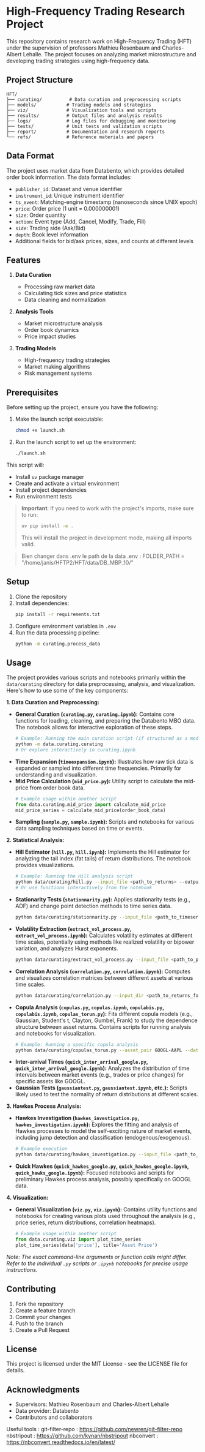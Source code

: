 # High-Frequency Trading Research Project

This repository contains research work on High-Frequency Trading (HFT) under the supervision of professors Mathieu Rosenbaum and Charles-Albert Lehalle. The project focuses on analyzing market microstructure and developing trading strategies using high-frequency data.

## Project Structure

```
HFT/
├── curating/          # Data curation and preprocessing scripts
├── models/           # Trading models and strategies
├── viz/              # Visualization tools and scripts
├── results/          # Output files and analysis results
├── logs/             # Log files for debugging and monitoring
├── tests/            # Unit tests and validation scripts
├── report/           # Documentation and research reports
└── refs/             # Reference materials and papers
```

## Data Format

The project uses market data from Databento, which provides detailed order book information. The data format includes:

- `publisher_id`: Dataset and venue identifier
- `instrument_id`: Unique instrument identifier
- `ts_event`: Matching-engine timestamp (nanoseconds since UNIX epoch)
- `price`: Order price (1 unit = 0.000000001)
- `size`: Order quantity
- `action`: Event type (Add, Cancel, Modify, Trade, Fill)
- `side`: Trading side (Ask/Bid)
- `depth`: Book level information
- Additional fields for bid/ask prices, sizes, and counts at different levels

## Features

1. **Data Curation**
   - Processing raw market data
   - Calculating tick sizes and price statistics
   - Data cleaning and normalization

2. **Analysis Tools**
   - Market microstructure analysis
   - Order book dynamics
   - Price impact studies

3. **Trading Models**
   - High-frequency trading strategies
   - Market making algorithms
   - Risk management systems

## Prerequisites

Before setting up the project, ensure you have the following:

1. Make the launch script executable:
   ```bash
   chmod +x launch.sh
   ```

2. Run the launch script to set up the environment:
   ```bash
   ./launch.sh
   ```

This script will:
- Install `uv` package manager
- Create and activate a virtual environment
- Install project dependencies
- Run environment tests

> **Important**: If you need to work with the project's imports, make sure to run:
> ```bash
> uv pip install -e .
> ```
> This will install the project in development mode, making all imports valid.

> Bien changer dans .env le path de la data
.env : FOLDER_PATH = "/home/janis/HFTP2/HFT/data/DB_MBP_10/"
## Setup

1. Clone the repository
2. Install dependencies:
   ```bash
   pip install -r requirements.txt
   ```
3. Configure environment variables in `.env`
4. Run the data processing pipeline:
   ```bash
   python -m curating.process_data
   ```

## Usage

The project provides various scripts and notebooks primarily within the `data/curating` directory for data preprocessing, analysis, and visualization. Here's how to use some of the key components:

**1. Data Curation and Preprocessing:**

*   **General Curation (`curating.py`, `curating.ipynb`):** Contains core functions for loading, cleaning, and preparing the Databento MBO data. The notebook allows for interactive exploration of these steps.
    ```bash
    # Example: Running the main curation script (if structured as a module)
    python -m data.curating.curating 
    # Or explore interactively in curating.ipynb
    ```
*   **Time Expansion (`timeexpansion.ipynb`):** Illustrates how raw tick data is expanded or sampled into different time frequencies. Primarily for understanding and visualization.
*   **Mid Price Calculation (`mid_price.py`):** Utility script to calculate the mid-price from order book data.
    ```python
    # Example usage within another script
    from data.curating.mid_price import calculate_mid_price
    mid_price_series = calculate_mid_price(order_book_data)
    ```
*   **Sampling (`sample.py`, `sample.ipynb`):** Scripts and notebooks for various data sampling techniques based on time or events.

**2. Statistical Analysis:**

*   **Hill Estimator (`hill.py`, `hill.ipynb`):** Implements the Hill estimator for analyzing the tail index (fat tails) of return distributions. The notebook provides visualizations.
    ```bash
    # Example: Running the Hill analysis script
    python data/curating/hill.py --input_file <path_to_returns> --output_dir results/hill/
    # Or use functions interactively from the notebook
    ```
*   **Stationarity Tests (`stationnarity.py`):** Applies stationarity tests (e.g., ADF) and change point detection methods to time series data.
    ```bash
    python data/curating/stationnarity.py --input_file <path_to_timeseries> --output_dir results/stationarity/
    ```
*   **Volatility Extraction (`extract_vol_process.py`, `extract_vol_process.ipynb`):** Calculates volatility estimates at different time scales, potentially using methods like realized volatility or bipower variation, and analyzes Hurst exponents.
    ```bash
    python data/curating/extract_vol_process.py --input_file <path_to_prices> --output_dir results/volatility/
    ```
*   **Correlation Analysis (`correlation.py`, `correlation.ipynb`):** Computes and visualizes correlation matrices between different assets at various time scales.
    ```bash
    python data/curating/correlation.py --input_dir <path_to_returns_folder> --output_dir results/correlation/
    ```
*   **Copula Analysis (`copulas.py`, `copulas.ipynb`, `copulabis.py`, `copulabis.ipynb`, `copulas_torun.py`):** Fits different copula models (e.g., Gaussian, Student's t, Clayton, Gumbel, Frank) to study the dependence structure between asset returns. Contains scripts for running analysis and notebooks for visualization.
    ```bash
    # Example: Running a specific copula analysis
    python data/curating/copulas_torun.py --asset_pair GOOGL-AAPL --date 2024-07-22 --timescale 1s
    ```
*   **Inter-arrival Times (`quick_inter_arrival_google.py`, `quick_inter_arrival_google.ipynb`):** Analyzes the distribution of time intervals between market events (e.g., trades or price changes) for specific assets like GOOGL.
*   **Gaussian Tests (`gaussiantest.py`, `gaussiantest.ipynb`, etc.):** Scripts likely used to test the normality of return distributions at different scales.

**3. Hawkes Process Analysis:**

*   **Hawkes Investigation (`hawkes_investigation.py`, `hawkes_investigation.ipynb`):** Explores the fitting and analysis of Hawkes processes to model the self-exciting nature of market events, including jump detection and classification (endogenous/exogenous).
    ```bash
    # Example execution
    python data/curating/hawkes_investigation.py --input_file <path_to_events> --output_dir results/hawkes/
    ```
*   **Quick Hawkes (`quick_hawkes_google.py`, `quick_hawkes_google.ipynb`, `quick_hawks_google.ipynb`):** Focused notebooks and scripts for preliminary Hawkes process analysis, possibly specifically on GOOGL data.

**4. Visualization:**

*   **General Visualization (`viz.py`, `viz.ipynb`):** Contains utility functions and notebooks for creating various plots used throughout the analysis (e.g., price series, return distributions, correlation heatmaps).
    ```python
    # Example usage within another script
    from data.curating.viz import plot_time_series
    plot_time_series(data['price'], title='Asset Price')
    ```

*Note: The exact command-line arguments or function calls might differ. Refer to the individual `.py` scripts or `.ipynb` notebooks for precise usage instructions.*

## Contributing

1. Fork the repository
2. Create a feature branch
3. Commit your changes
4. Push to the branch
5. Create a Pull Request

## License

This project is licensed under the MIT License - see the LICENSE file for details.

## Acknowledgments

- Supervisors: Mathieu Rosenbaum and Charles-Albert Lehalle
- Data provider: Databento
- Contributors and collaborators



Useful tools : 
git-filter-repo : https://github.com/newren/git-filter-repo
nbstripout : https://github.com/kynan/nbstripout
nbconvert : https://nbconvert.readthedocs.io/en/latest/
